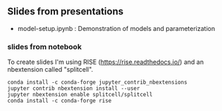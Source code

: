## Slides from presentations

- model-setup.ipynb : Demonstration of models and parameterization


### slides from notebook

To create slides I'm using RISE (https://rise.readthedocs.io/) and an nbextension called "splitcell".
```
conda install -c conda-forge jupyter_contrib_nbextensions
jupyter contrib nbextension install --user
jupyter nbextension enable splitcell/splitcell
conda install -c conda-forge rise
```
